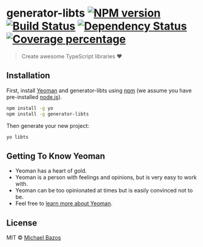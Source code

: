 # generator-libts [![NPM version][npm-image]][npm-url] [![Build Status][travis-image]][travis-url] [![Dependency Status][daviddm-image]][daviddm-url] [![Coverage percentage][coveralls-image]][coveralls-url]
> Create awesome TypeScript libraries ❤

## Installation

First, install [Yeoman](http://yeoman.io) and generator-libts using [npm](https://www.npmjs.com/) (we assume you have pre-installed [node.js](https://nodejs.org/)).

```bash
npm install -g yo
npm install -g generator-libts
```

Then generate your new project:

```bash
yo libts
```

## Getting To Know Yeoman

 * Yeoman has a heart of gold.
 * Yeoman is a person with feelings and opinions, but is very easy to work with.
 * Yeoman can be too opinionated at times but is easily convinced not to be.
 * Feel free to [learn more about Yeoman](http://yeoman.io/).

## License

MIT © [Michael Bazos](https://github.com/michaelbazos)


[npm-image]: https://badge.fury.io/js/generator-libts.svg
[npm-url]: https://npmjs.org/package/generator-libts
[travis-image]: https://travis-ci.org/michaelbazos/generator-libts.svg?branch=master
[travis-url]: https://travis-ci.org/michaelbazos/generator-libts
[daviddm-image]: https://david-dm.org/michaelbazos/generator-libts.svg?theme=shields.io
[daviddm-url]: https://david-dm.org/michaelbazos/generator-libts
[coveralls-image]: https://coveralls.io/repos/michaelbazos/generator-libts/badge.svg
[coveralls-url]: https://coveralls.io/r/michaelbazos/generator-libts
